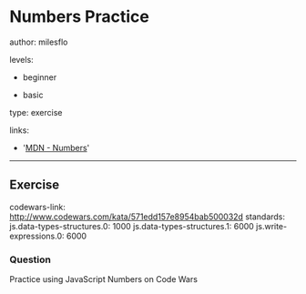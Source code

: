 # Numbers Practice
author: milesflo

levels:

  - beginner

  - basic

type: exercise

links:

  - '[MDN - Numbers](https://developer.mozilla.org/en-US/docs/Web/JavaScript/Reference/Global_Objects/Number)'

---
## Exercise
codewars-link: http://www.codewars.com/kata/571edd157e8954bab500032d
standards:
  js.data-types-structures.0: 1000
  js.data-types-structures.1: 6000
  js.write-expressions.0: 6000
### Question
Practice using JavaScript Numbers on Code Wars
